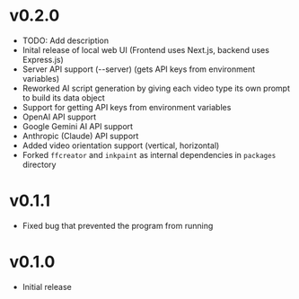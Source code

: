 # v0.2.0
- TODO: Add description
- Inital release of local web UI (Frontend uses Next.js, backend uses Express.js)
- Server API support (--server) (gets API keys from environment variables)
- Reworked AI script generation by giving each video type its own prompt to build its data object
- Support for getting API keys from environment variables
- OpenAI API support
- Google Gemini AI API support
- Anthropic (Claude) API support
- Added video orientation support (vertical, horizontal)
- Forked `ffcreator` and `inkpaint` as internal dependencies in `packages` directory

# v0.1.1
- Fixed bug that prevented the program from running

# v0.1.0
- Initial release

